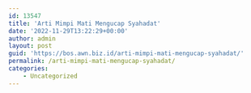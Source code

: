 ```yaml
---
id: 13547
title: 'Arti Mimpi Mati Mengucap Syahadat'
date: '2022-11-29T13:22:29+00:00'
author: admin
layout: post
guid: 'https://bos.awn.biz.id/arti-mimpi-mati-mengucap-syahadat/'
permalink: /arti-mimpi-mati-mengucap-syahadat/
categories:
    - Uncategorized
---
```


